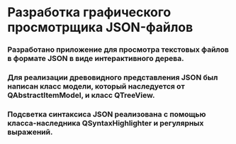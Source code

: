 #  Разработка графического просмотрщика JSON-файлов
### Разработано приложение для просмотра текстовых файлов в формате JSON в виде интерактивного дерева.
### Для реализации древовидного представления JSON был написан класс модели, который наследуется от QAbstractItemModel, и класс QTreeView.
### Подсветка синтаксиса JSON реализована с помощью класса-наследника QSyntaxHighlighter и регулярных выражений.
